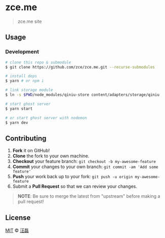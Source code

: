 # zce.me

> zce.me site

## Usage

### Development

```sh
# clone this repo & submodule
$ git clone https://github.com/zce/zce.me.git --recurse-submodules

# install deps
$ yarn # or npm i

# link storage module
$ ln -s $PWD/node_modules/qiniu-store content/adapters/storage/qiniu

# start ghost server
$ yarn start

# or start ghost server with nodemon
$ yarn dev
```

## Contributing

1. **Fork** it on GitHub!
2. **Clone** the fork to your own machine.
3. **Checkout** your feature branch: `git checkout -b my-awesome-feature`
4. **Commit** your changes to your own branch: `git commit -am 'Add some feature'`
5. **Push** your work back up to your fork: `git push -u origin my-awesome-feature`
6. Submit a **Pull Request** so that we can review your changes.

> **NOTE**: Be sure to merge the latest from "upstream" before making a pull request!

## License

[MIT](LICENSE) &copy; [汪磊](https://zce.me)
